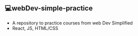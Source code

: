 ## :computer:webDev-simple-practice
* A repository to practice courses from web Dev Simplified
* React, JS, HTML/CSS
